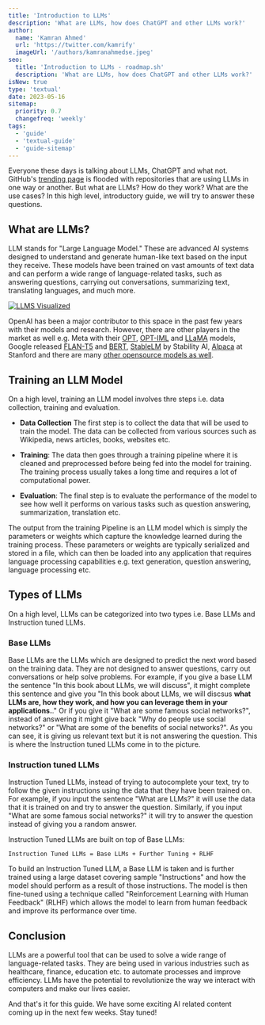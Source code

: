 ```yaml
---
title: 'Introduction to LLMs'
description: 'What are LLMs, how does ChatGPT and other LLMs work?'
author:
  name: 'Kamran Ahmed'
  url: 'https://twitter.com/kamrify'
  imageUrl: '/authors/kamranahmedse.jpeg'
seo:
  title: 'Introduction to LLMs - roadmap.sh'
  description: 'What are LLMs, how does ChatGPT and other LLMs work?'
isNew: true
type: 'textual'
date: 2023-05-16
sitemap:
  priority: 0.7
  changefreq: 'weekly'
tags:
  - 'guide'
  - 'textual-guide'
  - 'guide-sitemap'
---
```


Everyone these days is talking about LLMs, ChatGPT and what not. GitHub's [trending page](https://github.com/trending) is flooded with repositories that are using LLMs in one way or another. But what are LLMs? How do they work? What are the use cases? In this high level, introductory guide, we will try to answer these questions.

## What are LLMs?

LLM stands for "Large Language Model." These are advanced AI systems designed to understand and generate human-like text based on the input they receive. These models have been trained on vast amounts of text data and can perform a wide range of language-related tasks, such as answering questions, carrying out conversations, summarizing text, translating languages, and much more.

[![LLMS Visualized](/guides/llms.png)](https://twitter.com/kamrify/status/1658271217189634049)


OpenAI has been a major contributor to this space in the past few years with their models and research. However, there are other players in the market as well e.g. Meta with their [OPT](https://huggingface.co/facebook/opt-66b), [OPT-IML](https://huggingface.co/facebook/opt-iml-30b) and [LLaMA](https://ai.facebook.com/blog/large-language-model-llama-meta-ai/) models, Google released [FLAN-T5](https://huggingface.co/google/flan-t5-xxl) and [BERT](https://huggingface.co/bert-base-uncased), [StableLM](https://github.com/stability-AI/stableLM/) by Stability AI, [Alpaca](https://crfm.stanford.edu/2023/03/13/alpaca.html) at Stanford and there are many [other opensource models as well](https://github.com/Hannibal046/Awesome-LLM).

## Training an LLM Model

On a high level, training an LLM model involves thre steps i.e. data collection, training and evaluation. 

- **Data Collection** The first step is to collect the data that will be used to train the model. The data can be collected from various sources such as Wikipedia, news articles, books, websites etc.

- **Training**: The data then goes through a training pipeline where it is cleaned and preprocessed before being fed into the model for training. The training process usually takes a long time and requires a lot of computational power.

- **Evaluation**: The final step is to evaluate the performance of the model to see how well it performs on various tasks such as question answering, summarization, translation etc.

The output from the training Pipeline is an LLM model which is simply the parameters or weights which capture the knowledge learned during the training process. These parameters or weights are typically serialized and stored in a file, which can then be loaded into any application that requires language processing capabilities e.g. text generation, question answering, language processing etc.

## Types of LLMs

On a high level, LLMs can be categorized into two types i.e. Base LLMs and Instruction tuned LLMs.

### Base LLMs

Base LLMs are the LLMs which are designed to predict the next word based on the training data. They are not designed to answer questions, carry out conversations or help solve problems. For example, if you give a base LLM the sentence "In this book about LLMs, we will discuss", it might complete this sentence and give you "In this book about LLMs, we will discsus **what LLMs are, how they work, and how you can leverage them in your applications.**." Or if you give it "What are some famous social networks?", instead of answering it might give back "Why do people use social networks?" or "What are some of the benefits of social networks?". As you can see, it is giving us relevant text but it is not answering the question. This is where the Instruction tuned LLMs come in to the picture.

### Instruction tuned LLMs

Instruction Tuned LLMs, instead of trying to autocomplete your text, try to follow the given instructions using the data that they have been trained on. For example, if you input the sentence "What are LLMs?" it will use the data that it is trained on and try to answer the question. Similarly, if you input "What are some famous social networks?" it will try to answer the question instead of giving you a random answer.

Instruction Tuned LLMs are built on top of Base LLMs:

```
Instruction Tuned LLMs = Base LLMs + Further Tuning + RLHF
```

To build an Instruction Tuned LLM, a Base LLM is taken and is further trained using a large dataset covering sample "Instructions" and how the model should perform as a result of those instructions. The model is then fine-tuned using a technique called "Reinforcement Learning with Human Feedback" (RLHF) which allows the model to learn from human feedback and improve its performance over time.


## Conclusion

LLMs are a powerful tool that can be used to solve a wide range of language-related tasks. They are being used in various industries such as healthcare, finance, education etc. to automate processes and improve efficiency. LLMs have the potential to revolutionize the way we interact with computers and make our lives easier.

And that's it for this guide. We have some exciting AI related content coming up in the next few weeks. Stay tuned!


